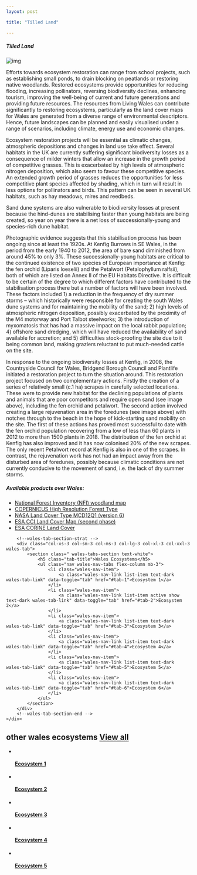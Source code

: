 ```yaml
---
layout: post

title: "Tilled Land"

---
```


<!--Faciliting-section-start -->
<div class="container">
    <div class="row">
        <div class="col-12 mt-60">
            <h5 class="common-title">Tilled Land</h5>
        </div>
        <div class="col-xs-12 col-sm-12 col-ms-9 col-lg-9 col-xl-9 col-xxl-9">
            <div class="pb-5">
                <div class="bg-dark pb-3 pl-3 pr-3">
                </div>
                <img src="/assets/img/jcb-in-rejuvenation-area.jpg" class="img-fluid" alt="img">
            </div>
            <div>
                <!-- <h5 class="font-weight-bold">The breaking of ground with into furrows for planting, with this undertaken using a plough</h5> -->
                <div class="pt-4">
                    <p>Efforts towards ecosystem restoration can range from school projects, such as establishing small ponds, to drain blocking on peatlands or restoring native woodlands. Restored ecosystems provide opportunities for reducing flooding, increasing pollinators, reversing biodiversity declines, enhancing tourism, improving the well-being of current and future generations and providing future resources. The resources from Living Wales can contribute significantly to restoring ecosystems, particularly as the land cover maps for Wales are generated from a diverse range of environmental descriptors. Hence, future landscapes can be planned and easily visualised under a range of scenarios, including climate, energy use and economic changes.</p>
                    <p>Ecosystem restoration projects will be essential as climatic changes, atmospheric depositions and changes in land use take effect. Several habitats in the UK are currently suffering significant biodiversity losses as a consequence of milder winters that allow an increase in the growth period of competitive grasses. This is exacerbated by high levels of atmospheric nitrogen deposition, which also seem to favour these competitive species. An extended growth period of grasses reduces the opportunities for less competitive plant species affected by shading, which in turn will result in less options for pollinators and birds. This pattern can be seen in several UK habitats, such as hay meadows, mires and reedbeds.</p>
                    <p>Sand dune systems are also vulnerable to biodiversity losses at present because the hind-dunes are stabilising faster than young habitats are being created, so year on year there is a net loss of successionally-young and species-rich dune habitat.</p>
                    <p>Photographic evidence suggests that this stabilisation process has been ongoing since at least the 1920s. At Kenfig Burrows in SE Wales, in the period from the early 1940 to 2012, the area of bare sand diminished from around 45% to only 3%. These successionally-young habitats are critical to the continued existence of two species of European importance at Kenfig: the fen orchid (Liparis loeselii) and the Petalwort (Petalophyllum ralfsii), both of which are listed on Annex II of the EU Habitats Directive. It is difficult to be certain of the degree to which different factors have contributed to the stabilisation process there but a number of factors will have been involved. These factors included 1) a reduction in the frequency of dry summer storms – which historically were responsible for creating the south Wales dune systems and for maintaining the mobility of the sand; 2) high levels of atmospheric nitrogen deposition, possibly exacerbated by the proximity of the M4 motorway and Port Talbot steelworks; 3) the introduction of myxomatosis that has had a massive impact on the local rabbit population; 4) offshore sand dredging, which will have reduced the availability of sand available for accretion; and 5) difficulties stock-proofing the site due to it being common land, making graziers reluctant to put much-needed cattle on the site.</p>
                    <p>In response to the ongoing biodiversity losses at Kenfig, in 2008, the Countryside Council for Wales, Bridgend Borough Council and Plantlife initiated a restoration project to turn the situation around. This restoration project focused on two complementary actions. Firstly the creation of a series of relatively small (c.1 ha) scrapes in carefully selected locations. These were to provide new habitat for the declining populations of plants and animals that are poor competitors and require open sand (see image above), including the fen orchid and petalwort. The second action involved creating a large rejuvenation area in the foredunes (see image above) with notches through to the beach in the hope of kick-starting sand mobility on the site. The first of these actions has proved most successful to date with the fen orchid population recovering from a low of less than 60 plants in 2012 to more than 1500 plants in 2018. The distribution of the fen orchid at Kenfig has also improved and it has now colonised 20% of the new scrapes. The only recent Petalwort record at Kenfig is also in one of the scrapes. In contrast, the rejuvenation work has not had an impact away from the disturbed area of foredunes, possibly because climatic conditions are not currently conducive to the movement of sand, i.e. the lack of dry summer storms.</p>
                </div>
            </div>
            <div class="pt-5">
                <h5 class="font-weight-bold mb-4">Available products over Wales:</h5>
                <ul class="list-title">
                    <li class="list-item">
                        <a href="#">National Forest Inventory (NFI) woodland map</a>
                    </li>
                    <li class="list-item">
                        <a href="#">COPERNICUS High Resolution Forest Type</a>
                    </li>
                    <li class="list-item">
                        <a href="#">NASA Land Cover Type MCD12Q1 (version 6)</a>
                    </li>
                    <li class="list-item">
                        <a href="#">ESA CCI Land Cover Map (second phase)</a>
                    </li>
                    <li class="list-item">
                        <a href="#">ESA CORINE Land Cover</a>
                    </li>
                </ul>
            </div>
        </div>
        <!--Faciliting-section-end -->

        <!--wales-tab-section-strat -->
        <div class="col-xs-3 col-sm-3 col-ms-3 col-lg-3 col-xl-3 col-xxl-3  wales-tab">
            <section class=" wales-tabs-section text-white">
                <h5 class="tab-title">Wales Ecosystems</h5>
                <ul class="nav wales-nav-tabs flex-column mb-3">
                    <li class="wales-nav-item">
                        <a class="wales-nav-link list-item text-dark wales-tab-link" data-toggle="tab" href="#tab-1">Ecosystem 1</a>
                    </li>
                    <li class="wales-nav-item">
                        <a class="wales-nav-link list-item active show text-dark wales-tab-link" data-toggle="tab" href="#tab-2">Ecosystem 2</a>
                    </li>
                    <li class="wales-nav-item">
                        <a class="wales-nav-link list-item text-dark wales-tab-link" data-toggle="tab" href="#tab-3">Ecosystem 3</a>
                    </li>
                    <li class="wales-nav-item">
                        <a class="wales-nav-link list-item text-dark wales-tab-link" data-toggle="tab" href="#tab-4">Ecosystem 4</a>
                    </li>
                    <li class="wales-nav-item">
                        <a class="wales-nav-link list-item text-dark wales-tab-link" data-toggle="tab" href="#tab-5">Ecosystem 5</a>
                    </li>
                    <li class="wales-nav-item">
                        <a class="wales-nav-link list-item text-dark wales-tab-link" data-toggle="tab" href="#tab-6">Ecosystem 6</a>
                    </li>
                </ul>
            </section>
        </div>
        <!--wales-tab-section-end -->
    </div>
</div>
<!--Faciliting-section-end -->

<!-- other-wales-ecosystems-start -->
<div class="container mt-80 mb-80 countrypage-content">
    <h2 class="common-title">other wales ecosystems <a href="#">View all</a></h2>
    <div class="row">
        <ul class="ecosystem-Main">
            <li class="eco-blocks">
                <a href="#"><img src="/assets/img/eco-1.png" alt=""></a>
                <div class="data-heading">
                    <h4><a href="#">Ecosystem 1</a></h4>
                </div>
            </li>
            <li class="eco-blocks">
                <a href="#"><img src="/assets/img/eco-2.png" alt=""></a>
                <div class="data-heading">
                    <h4><a href="#">Ecosystem 2</a></h4>
                </div>
            </li>
            <li class="eco-blocks">
                <a href="#"><img src="/assets/img/eco-3.png" alt=""></a>
                <div class="data-heading">
                    <h4><a href="#">Ecosystem 3</a></h4>
                </div>
            </li>
            <li class="eco-blocks">
                <a href="#"><img src="/assets/img/eco-4.png" alt=""></a>
                <div class="data-heading">
                    <h4><a href="#">Ecosystem 4</a></h4>
                </div>
            </li>
            <li class="eco-blocks">
                <a href="#"><img src="/assets/img/eco-5.png" alt=""></a>
                <div class="data-heading">
                    <h4><a href="#">Ecosystem 5</a></h4>
                </div>
            </li>
        </ul>
    </div>
</div>
<!-- other-wales-ecosystems-end -->
